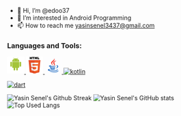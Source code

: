 - 👋 Hi, I’m @edoo37
- 👀 I’m interested in Android Programming
- 📫 How to reach me yasinsenel3437@gmail.com



<h3 align="left">Languages and Tools:</h3>
<p align="left"> <a href="https://developer.android.com" target="_blank" rel="noreferrer"> <img src="https://raw.githubusercontent.com/devicons/devicon/master/icons/android/android-original-wordmark.svg" alt="android" width="40" height="40"/> </a> <a href="https://www.w3.org/html/" target="_blank" rel="noreferrer"> <img src="https://raw.githubusercontent.com/devicons/devicon/master/icons/html5/html5-original-wordmark.svg" alt="html5" width="40" height="40"/> </a> <a href="https://www.java.com" target="_blank" rel="noreferrer"> <img src="https://raw.githubusercontent.com/edoo37/edoo37/main/images/icons8-java.gif" alt="java" width="40" height="40"/> </a> <a href="https://kotlinlang.org" target="_blank" rel="noreferrer"> <img src="https://www.vectorlogo.zone/logos/kotlinlang/kotlinlang-icon.svg" alt="kotlin" width="40" height="40"/> </a> 
  
</a> <a href="https://dart.dev/" target="_blank" rel="noreferrer"> <img src="https://raw.githubusercontenat.com/edoo37/edoo37/main/images/Dart_logo.png" alt="dart" width="40" height="40"/> </a></p>



![Yasin Senel's Github Streak](https://github-readme-streak-stats.herokuapp.com/?user=edoo37&theme=highcontrast)
![Yasin Senel's GitHub stats](https://github-readme-stats-sigma-five.vercel.app/api?username=edoo37&show_icons=true&theme=radical)
![Top Used Langs](https://github-readme-stats-sigma-five.vercel.app/api/top-langs/?username=edoo37&layout=compact)

<!---
edoo37/edoo37 is a ✨ special ✨ repository because its `README.md` (this file) appears on your GitHub profile.
You can click the Preview link to take a look at your changes.
--->
